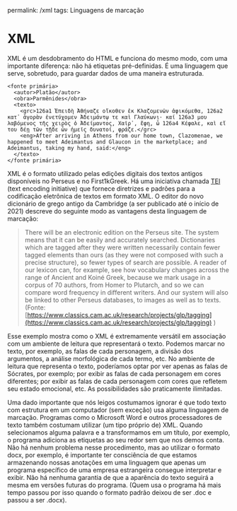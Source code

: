 permalink: /xml
tags: Linguagens de marcação

# XML

<script src="prism.js"></script>

XML é um desdobramento do HTML e funciona do mesmo modo, com uma importante diferença: não há etiquetas pré-definidas. É uma linguagem que serve, sobretudo, para guardar dados de uma maneira estruturada. 

```language-xml
<fonte primária>
  <autor>Platão</autor>
  <obra>Parmênides</obra>
  <texto>
    <grc>126a1 Ἐπειδὴ Ἀθήναζε οἴκοθεν ἐκ Κλαζομενῶν ἀφικόμεθα, 126a2 κατ᾽ ἀγορὰν ἐνετύχομεν Ἀδειμάντῳ τε καὶ Γλαύκωνι· καί 126a3 μου λαβόμενος τῆς χειρὸς ὁ Ἀδείμαντος, Χαῖρ᾽, ἔφη, ὦ 126a4 Κέφαλε, καὶ εἴ του δέῃ τῶν τῇδε ὧν ἡμεῖς δυνατοί, φράζε.</grc>
    <eng>After arriving in Athens from our home town, Clazomenae, we happened to meet Adeimantus and Glaucon in the marketplace; and Adeimantus, taking my hand, said:</eng>
  </texto>
</fonte primária>

```

XML é o formato utilizado pelas edições digitais dos textos antigos disponíveis no Perseus e no First1kGreek. Há uma iniciativa chamada  [TEI](https://tei-c.org/)  (text encoding initiative) que fornece diretrizes e padrões para a codificação eletrônica de textos em formato XML. O editor do novo dicionário de grego antigo da Cambridge (a ser publicado até o início de 2021) descreve do seguinte modo as vantagens desta linguagem de marcação:

> There will be an electronic edition on the Perseus site. The system means that it can be easily and accurately searched. Dictionaries which are tagged after they were written necessarily contain fewer tagged elements than ours (as they were not composed with such a precise structure), so fewer types of search are possible. A reader of our lexicon can, for example, see how vocabulary changes across the range of Ancient and Koiné Greek, because we mark usage in a corpus of 70 authors, from Homer to Plutarch, and so we can compare word frequency in different writers. And our system will also be linked to other Perseus databases, to images as well as to texts. (Fonte:  [https://www.classics.cam.ac.uk/research/projects/glp/tagging](https://www.classics.cam.ac.uk/research/projects/glp/tagging)  )

Esse exemplo mostra como o XML é extremamente versátil em associação com um ambiente de leitura que representará o texto. Podemos marcar no texto, por exemplo, as falas de cada personagem, a divisão dos argumentos, a análise morfológica de cada termo, etc. No ambiente de leitura que representa o texto, poderíamos optar por ver apenas as falas de Sócrates, por exemplo; por exibir as falas de cada personagem em cores diferentes; por exibir as falas de cada personagem com cores que refletem seu estado emocional, etc. As possibilidades são praticamente ilimitadas.

Uma dado importante que nós leigos costumamos ignorar é que todo texto com estrutura em um computador (sem exceção) usa alguma linguagem de marcação. Programas como o Microsoft Word e outros processadores de texto também costumam utilizar (um tipo próprio de) XML. Quando selecionamos alguma palavra e a transformamos em um título, por exemplo, o programa adiciona as etiquetas ao seu redor sem que nos demos conta. Não há nenhum problema nesse procedimento, mas ao utilizar o formato docx, por exemplo, é importante ter consciência de que estamos armazenando nossas anotações em uma linguagem que apenas um programa específico de uma empresa estrangeira consegue interpretar e exibir. Não há nenhuma garantia de que a aparência do texto seguirá a mesma em versões futuras do programa. (Quem usa o programa há mais tempo passou por isso quando o formato padrão deixou de ser .doc e passou a ser .docx).
